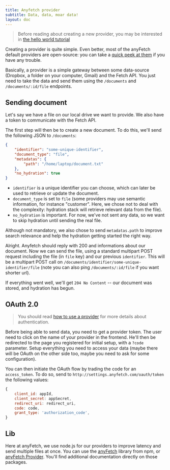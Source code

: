 ```yaml
---
title: Anyfetch provider
subtitle: Data, data, moar data!
layout: doc
---
```


> Before reading about creating a new provider, you may be interested in [the hello world tutorial](/guides/hello-world.html)

Creating a provider is quite simple. Even better, most of the anyFetch default providers are open-source: you can take a [quick peek at them](https://github.com/search?q=%40Papiel+provider) if you have any trouble.

Basically, a provider is a simple gateway between some data-source (Dropbox, a folder on your computer, Gmail) and the Fetch API. You just need to take the data and send them using the `/documents` and `/documents/:id/file` endpoints.

## Sending document
Let's say we have a file on our local drive we want to provide.
We also have a token to communicate with the Fetch API.

The first step will then be to create a new document. To do this, we'll send the following JSON to `/documents`:

```json
{
	"identifier": "some-unique-identifier",
	"document_type": "file",
	"metadatas": {
		"path": "/home/laptop/document.txt"
	},
	"no_hydration": true
}
```

* `identifier` is a unique identifier you can choose, which can later be used to retrieve or update the document.
* `document_type` is set to `file` (some providers may use semantic information, for instance "customer". Here, we chose not to deal with the complexity: hydration stack will retrieve relevant data from the file).
* `no_hydration` is important. For now, we've not sent any data, so we want to skip hydration until sending the real file.

Although not mandatory, we also chose to send `metadatas.path` to improve search relevance and help the hydration getting started the right way.

Alright. Anyfetch should reply with 200 and informations about our document.
Now we can send the file, using a standard multipart POST request including the file (in `file` key) and our previous `identifier`. This will be a multipart POST call on `/documents/identifier/some-unique-identifier/file` (note you can also ping `/documents/:id/file` if you want shorter url).

If everything went well, we'll get `204 No Content` -- our document was stored, and hydration has begun.

## OAuth 2.0
> You should read [how to use a provider](/guides/using/provider.md) for more details about authentication.

Before being able to send data, you need to get a provider token.
The user need to click on the name of your provider in the frontend. He'll then be redirected to the page you registered for initial setup, with a `?code` parameter. Setup everything you need to access your data (maybe there will be OAuth on the other side too, maybe you need to ask for some configuration).

You can then initiate the OAuth flow by trading the code for an `access_token`.
To do so, send to `http://settings.anyfetch.com/oauth/token` the following values:

```javascript
{
    client_id: appId,
    client_secret: appSecret,
    redirect_uri: redirect_uri,
    code: code,
    grant_type: 'authorization_code',
}
```

## Lib
Here at anyFetch, we use node.js for our providers to improve latency and send multiple files at once. You can use the [anyFetch](https://npmjs.org/package/anyfetch) library from npm, or [anyFetch Provider](https://npmjs.org/package/anyfetch-provider). You'll find additional documentation directly on those packages.
